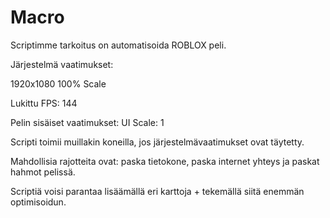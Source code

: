 # Macro
<p>Scriptimme tarkoitus on automatisoida ROBLOX peli.</p>
<p>Järjestelmä vaatimukset:</p>
<p>1920x1080 100% Scale</p>
<p>Lukittu FPS: 144</p>
<p>Pelin sisäiset vaatimukset: UI Scale: 1</p>
<p>Scripti toimii muillakin koneilla, jos järjestelmävaatimukset ovat täytetty.</p>
<p>Mahdollisia rajotteita ovat: paska tietokone, paska internet yhteys ja paskat hahmot pelissä.</p>
<p>Scriptiä voisi parantaa lisäämällä eri karttoja + tekemällä siitä enemmän optimisoidun.</p>

